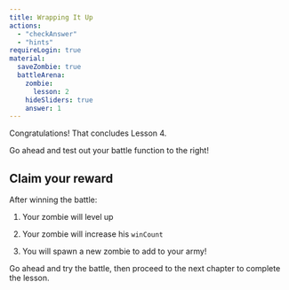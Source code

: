 ```yaml
---
title: Wrapping It Up
actions:
  - "checkAnswer"
  - "hints"
requireLogin: true
material:
  saveZombie: true
  battleArena:
    zombie:
      lesson: 2
    hideSliders: true
    answer: 1
---
```


Congratulations! That concludes Lesson 4.

Go ahead and test out your battle function to the right!

## Claim your reward

After winning the battle:

1. Your zombie will level up

2. Your zombie will increase his `winCount`

3. You will spawn a new zombie to add to your army!

Go ahead and try the battle, then proceed to the next chapter to complete the
lesson.
